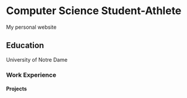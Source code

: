 # Computer Science Student-Athlete 
My personal website

## Education
University of Notre Dame 
### Work Experience

#### Projects
